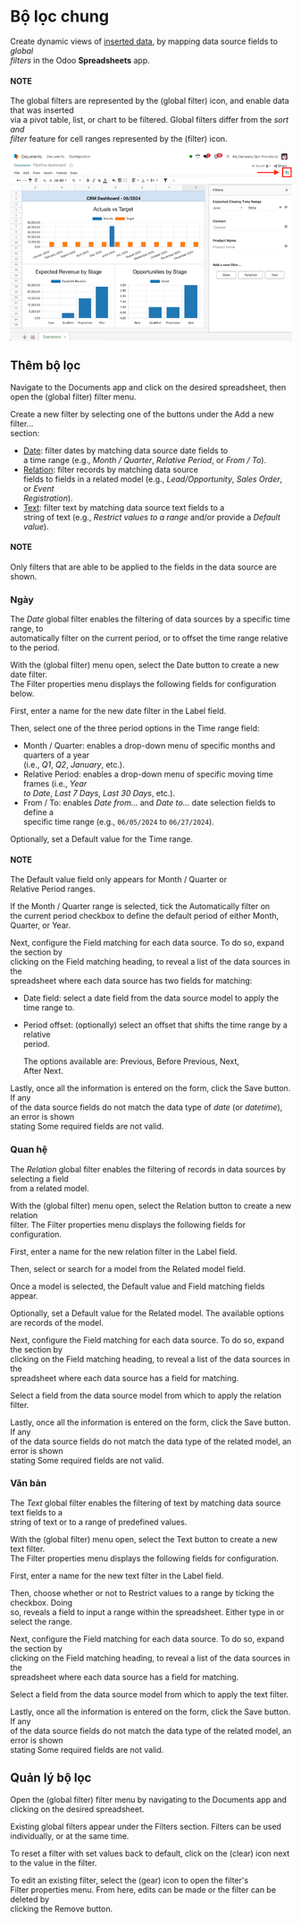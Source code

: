 # Bộ lọc chung

Create dynamic views of [inserted data](insert.md), by mapping data source fields to _global_\
_filters_ in the Odoo **Spreadsheets** app.

#### NOTE

The global filters are represented by the  (global filter) icon, and enable data that was inserted\
via a pivot table, list, or chart to be filtered. Global filters differ from the _sort and_\
_filter_ feature for cell ranges represented by the (filter) icon.

![The global filters menu sidebar on a spreadsheet.](../../../_images/global-filters-menu.png)

## Thêm bộ lọc

Navigate to the Documents app and click on the desired spreadsheet, then open the (global filter) filter menu.

Create a new filter by selecting one of the buttons under the Add a new filter...\
section:

* [Date](global_filters.md#spreadsheet-global-filter-date): filter dates by matching data source date fields to\
  a time range (e.g., _Month / Quarter_, _Relative Period_, or _From / To_).
* [Relation](global_filters.md#spreadsheet-global-filter-relation): filter records by matching data source\
  fields to fields in a related model (e.g., _Lead/Opportunity_, _Sales Order_, or _Event_\
  _Registration_).
* [Text](global_filters.md#spreadsheet-global-filter-text): filter text by matching data source text fields to a\
  string of text (e.g., _Restrict values to a range_ and/or provide a _Default value_).

#### NOTE

Only filters that are able to be applied to the fields in the data source are shown.

### Ngày

The _Date_ global filter enables the filtering of data sources by a specific time range, to\
automatically filter on the current period, or to offset the time range relative to the period.

With the  (global filter) menu open, select the Date button to create a new date filter.\
The Filter properties menu displays the following fields for configuration below.

First, enter a name for the new date filter in the Label field.

Then, select one of the three period options in the Time range field:

* Month / Quarter: enables a drop-down menu of specific months and quarters of a year\
  (i.e., _Q1_, _Q2_, _January_, etc.).
* Relative Period: enables a drop-down menu of specific moving time frames (i.e., _Year_\
  _to Date_, _Last 7 Days_, _Last 30 Days_, etc.).
* From / To: enables _Date from..._ and _Date to..._ date selection fields to define a\
  specific time range (e.g., `06/05/2024` to `06/27/2024`).

Optionally, set a Default value for the Time range.

#### NOTE

The Default value field only appears for Month / Quarter or\
Relative Period ranges.

If the Month / Quarter range is selected, tick the Automatically filter on\
the current period checkbox to define the default period of either Month,\
Quarter, or Year.

Next, configure the Field matching for each data source. To do so, expand the section by\
clicking on the Field matching heading, to reveal a list of the data sources in the\
spreadsheet where each data source has two fields for matching:

* Date field: select a date field from the data source model to apply the time range to.
*   Period offset: (optionally) select an offset that shifts the time range by a relative\
    period.

    The options available are: Previous, Before Previous, Next,\
    After Next.

Lastly, once all the information is entered on the form, click the Save button. If any\
of the data source fields do not match the data type of _date_ (or _datetime_), an error is shown\
stating Some required fields are not valid.

### Quan hệ

The _Relation_ global filter enables the filtering of records in data sources by selecting a field\
from a related model.

With the  (global filter) menu open, select the Relation button to create a new relation\
filter. The Filter properties menu displays the following fields for configuration.

First, enter a name for the new relation filter in the Label field.

Then, select or search for a model from the Related model field.

Once a model is selected, the Default value and Field matching fields\
appear.

Optionally, set a Default value for the Related model. The available options\
are records of the model.

Next, configure the Field matching for each data source. To do so, expand the section by\
clicking on the Field matching heading, to reveal a list of the data sources in the\
spreadsheet where each data source has a field for matching.

Select a field from the data source model from which to apply the relation filter.

Lastly, once all the information is entered on the form, click the Save button. If any\
of the data source fields do not match the data type of the related model, an error is shown\
stating Some required fields are not valid.

### Văn bản

The _Text_ global filter enables the filtering of text by matching data source text fields to a\
string of text or to a range of predefined values.

With the  (global filter) menu open, select the Text button to create a new text filter.\
The Filter properties menu displays the following fields for configuration.

First, enter a name for the new text filter in the Label field.

Then, choose whether or not to Restrict values to a range by ticking the checkbox. Doing\
so, reveals a field to input a range within the spreadsheet. Either type in or select the range.

Next, configure the Field matching for each data source. To do so, expand the section by\
clicking on the Field matching heading, to reveal a list of the data sources in the\
spreadsheet where each data source has a field for matching.

Select a field from the data source model from which to apply the text filter.

Lastly, once all the information is entered on the form, click the Save button. If any\
of the data source fields do not match the data type of the related model, an error is shown\
stating Some required fields are not valid.

## Quản lý bộ lọc

Open the  (global filter) filter menu by navigating to the Documents app and\
clicking on the desired spreadsheet.

Existing global filters appear under the Filters section. Filters can be used\
individually, or at the same time.

To reset a filter with set values back to default, click on the (clear) icon next\
to the value in the filter.

To edit an existing filter, select the (gear) icon to open the filter's\
Filter properties menu. From here, edits can be made or the filter can be deleted by\
clicking the Remove button.
